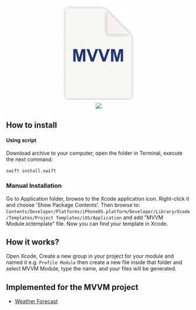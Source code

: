 <p align="center">
<img src="/assets/logo.png" width="200" />
<br/>
<img src="https://img.shields.io/badge/Swift-4.2-orange.svg" />
</p>

## How to install

#### Using script
Download archive to your computer, open the folder in Terminal, execute the next command:
```shell
swift install.swift
```

### Manual Installation
Go to Application folder, browse to the Xcode application icon. Right-click it and choose 'Show Package Contents'. Then browse to:
`Contents/Developer/Platforms/iPhoneOS.platform/Developer/Library/Xcode/Templates/Project Templates/iOS/Application` and add "MVVM Module.xctemplate" file. Now you can find your template in Xcode.

## How it works?
Open Xcode, Create a new group in your project for your module and named it e.g. `Profile Module` then create a new file inside that folder and select MVVM Module, type the name, and your files will be generated.

## Implemented for the MVVM project

* [Weather Forecast](https://github.com/KirylBelasheuski/weather_forecast)
